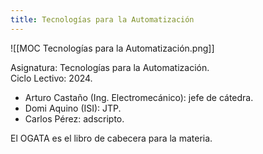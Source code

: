 ```yaml
---
title: Tecnologías para la Automatización
---
```


![[MOC Tecnologías para la Automatización.png]]

Asignatura: Tecnologías para la Automatización. \
Ciclo Lectivo: 2024.

- Arturo Castaño (Ing. Electromecánico): jefe de cátedra.
- Domi Aquino (ISI): JTP.
- Carlos Pérez: adscripto.

El OGATA es el libro de cabecera para la materia.
